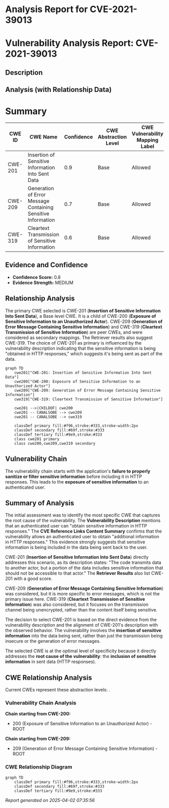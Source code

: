 # Analysis Report for CVE-2021-39013

# Vulnerability Analysis Report: CVE-2021-39013

## Description



## Analysis (with Relationship Data)

# Summary
| CWE ID | CWE Name | Confidence | CWE Abstraction Level | CWE Vulnerability Mapping Label | CWE-Vulnerability Mapping Notes |
|---|---|---|---|---|---|
| CWE-201 | Insertion of Sensitive Information Into Sent Data | 0.9 | Base | Allowed | Primary CWE |
| CWE-209 | Generation of Error Message Containing Sensitive Information | 0.7 | Base | Allowed | Secondary Candidate |
| CWE-319 | Cleartext Transmission of Sensitive Information | 0.6 | Base | Allowed | Secondary Candidate |

## Evidence and Confidence

*   **Confidence Score:** 0.8
*   **Evidence Strength:** MEDIUM

## Relationship Analysis
The primary CWE selected is CWE-201 (**Insertion of Sensitive Information Into Sent Data**), a Base level CWE. It is a child of CWE-200 (**Exposure of Sensitive Information to an Unauthorized Actor**). CWE-209 (**Generation of Error Message Containing Sensitive Information**) and CWE-319 (**Cleartext Transmission of Sensitive Information**) are peer CWEs, and were considered as secondary mappings. The Retriever results also suggest CWE-319. The choice of CWE-201 as primary is influenced by the vulnerability description indicating that the sensitive information is being "obtained in HTTP responses," which suggests it's being sent as part of the data.

```mermaid
graph TD
    cwe201["CWE-201: Insertion of Sensitive Information Into Sent Data"]
    cwe200["CWE-200: Exposure of Sensitive Information to an Unauthorized Actor"]
    cwe209["CWE-209: Generation of Error Message Containing Sensitive Information"]
    cwe319["CWE-319: Cleartext Transmission of Sensitive Information"]

    cwe201 -->|CHILDOF| cwe200
    cwe201 -- CANALSOBE --> cwe209
    cwe201 -- CANALSOBE --> cwe319
    
    classDef primary fill:#f96,stroke:#333,stroke-width:2px
    classDef secondary fill:#69f,stroke:#333
    classDef tertiary fill:#9e9,stroke:#333
    class cwe201 primary
    class cwe200,cwe209,cwe319 secondary
```

## Vulnerability Chain
The vulnerability chain starts with the application's **failure to properly sanitize or filter sensitive information** before including it in HTTP responses. This leads to the **exposure of sensitive information** to an authenticated user.

## Summary of Analysis
The initial assessment was to identify the most specific CWE that captures the root cause of the vulnerability. The **Vulnerability Description** mentions that an authenticated user can "obtain sensitive information in HTTP responses." The **CVE Reference Links Content Summary** confirms that the vulnerability allows an authenticated user to obtain "additional information in HTTP responses." This evidence strongly suggests that sensitive information is being included in the data being sent back to the user.

CWE-201 (**Insertion of Sensitive Information Into Sent Data**) directly addresses this scenario, as its description states: "The code transmits data to another actor, but a portion of the data includes sensitive information that should not be accessible to that actor." The **Retriever Results** also list CWE-201 with a good score.

CWE-209 (**Generation of Error Message Containing Sensitive Information**) was considered, but it is more specific to error messages, which is not the primary issue here.
CWE-319 (**Cleartext Transmission of Sensitive Information**) was also considered, but it focuses on the transmission channel being unencrypted, rather than the content itself being sensitive.

The decision to select CWE-201 is based on the direct evidence from the vulnerability description and the alignment of CWE-201's description with the observed behavior. The vulnerability involves the **insertion of sensitive information** into the data being sent, rather than just the transmission being insecure or the generation of error messages.

The selected CWE is at the optimal level of specificity because it directly addresses the **root cause of the vulnerability**: the **inclusion of sensitive information** in sent data (HTTP responses).


## CWE Relationship Analysis

Current CWEs represent these abstraction levels: .


### Vulnerability Chain Analysis

**Chain starting from CWE-200:**
- 200 (Exposure of Sensitive Information to an Unauthorized Actor) - ROOT


**Chain starting from CWE-209:**
- 209 (Generation of Error Message Containing Sensitive Information) - ROOT



### CWE Relationship Diagram

```mermaid
graph TD
    classDef primary fill:#f96,stroke:#333,stroke-width:2px
    classDef secondary fill:#69f,stroke:#333
    classDef tertiary fill:#9e9,stroke:#333
```



*Report generated on 2025-04-02 07:35:56*
